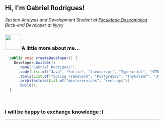 <h2> Hi, I'm Gabriel Rodrigues! </h2>
<p><em>System Analysis and Development Student at <a href="https://descomplica.com.br/faculdade/">Faculdade Descomplica</a>
</br>Back-end Developer at <a href="https://nuvy.com.br/">Nuvy</a>
</em></p>

### <img src="https://media.giphy.com/media/VgCDAzcKvsR6OM0uWg/giphy.gif" width="50"> A little more about me...  

```java
  public void createDeveloper() {
    Developer.builder()
      .name("Gabriel Rodrigues")
      .code(List.of("Java", "Kotlin", "Javascript", "Typescript", "HTML", "CSS"))
      .tools(List.of("Spring Framework", "PostgreSQL", "Thymeleaf", "Jasper Reports"))
      .architecture(List.of("microservices", "rest-api"))
      .build();
  }
```
</br>

### <b>I will be happy to exchange knowledge</b> :)
---
